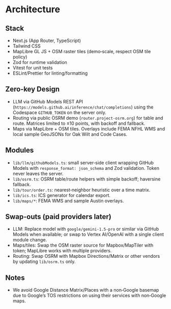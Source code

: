 # Architecture

## Stack
- Next.js (App Router, TypeScript)
- Tailwind CSS
- MapLibre GL JS + OSM raster tiles (demo‑scale, respect OSM tile policy)
- Zod for runtime validation
- Vitest for unit tests
- ESLint/Prettier for linting/formatting

## Zero‑key Design
- LLM via GitHub Models REST API (`https://models.github.ai/inference/chat/completions`) using the Codespace `GITHUB_TOKEN` on the server only.
- Routing via public OSRM demo (`router.project-osrm.org`) for table and route. Matrices limited to ≤10 points, with backoff and fallback.
- Maps via MapLibre + OSM tiles. Overlays include FEMA NFHL WMS and local sample GeoJSONs for Oak Wilt and Code Cases.

## Modules
- `lib/llm/githubModels.ts`: small server‑side client wrapping GitHub Models with `response_format: json_schema` and Zod validation. Token never leaves the server.
- `lib/osrm.ts`: OSRM table/route helpers with simple backoff; haversine fallback.
- `lib/tour/order.ts`: nearest‑neighbor heuristic over a time matrix.
- `lib/ics.ts`: ICS generator for calendar export.
- `lib/maps/*`: FEMA WMS and sample Austin overlays.

## Swap‑outs (paid providers later)
- LLM: Replace model with `google/gemini-1.5-pro` or similar via GitHub Models when available; or swap to Vertex AI/OpenAI with a single client module change.
- Maps/tiles: Swap the OSM raster source for Mapbox/MapTiler with token; MapLibre works with multiple providers.
- Routing: Swap OSRM with Mapbox Directions/Matrix or other vendors by updating `lib/osrm.ts` only.

## Notes
- We avoid Google Distance Matrix/Places with a non‑Google basemap due to Google’s TOS restrictions on using their services with non‑Google maps.

